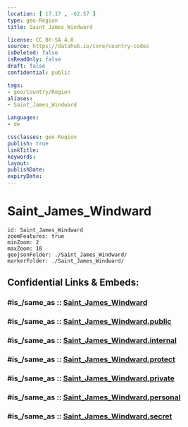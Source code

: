 ```yaml
---
location: [ 17.17 , -62.57 ] 
type: geo-Region
title: Saint_James_Windward

license: CC BY-SA 4.0
source: https://datahub.io/core/country-codes
isDeleted: false
isReadOnly: false
draft: false
confidential: public

tags:
- geo/Country/Region
aliases:
- Saint_James_Windward

Languages:
- de

cssclasses: geo-Region
publish: true
linkTitle: 
keywords: 
layout: 
publishDate: 
expiryDate: 
---
```


# Saint_James_Windward

```leaflet
id: Saint_James_Windward
zoomFeatures: true 
minZoom: 2 
maxZoom: 18
geojsonFolder: ./Saint_James_Windward/
markerFolder: ./Saint_James_Windward/
```


## Confidential Links & Embeds: 

### #is_/same_as :: [Saint_James_Windward](/_Standards/Earth/Continent/America~Caribbean/Saint_Kitts_and_Nevis~Islands/parishes~Saint_Kitts_and_Nevis/Saint_James_Windward.md) 

### #is_/same_as :: [Saint_James_Windward.public](/_public/Earth/Continent/America~Caribbean/Saint_Kitts_and_Nevis~Islands/parishes~Saint_Kitts_and_Nevis/Saint_James_Windward.public.md) 

### #is_/same_as :: [Saint_James_Windward.internal](/_internal/Earth/Continent/America~Caribbean/Saint_Kitts_and_Nevis~Islands/parishes~Saint_Kitts_and_Nevis/Saint_James_Windward.internal.md) 

### #is_/same_as :: [Saint_James_Windward.protect](/_protect/Earth/Continent/America~Caribbean/Saint_Kitts_and_Nevis~Islands/parishes~Saint_Kitts_and_Nevis/Saint_James_Windward.protect.md) 

### #is_/same_as :: [Saint_James_Windward.private](/_private/Earth/Continent/America~Caribbean/Saint_Kitts_and_Nevis~Islands/parishes~Saint_Kitts_and_Nevis/Saint_James_Windward.private.md) 

### #is_/same_as :: [Saint_James_Windward.personal](/_personal/Earth/Continent/America~Caribbean/Saint_Kitts_and_Nevis~Islands/parishes~Saint_Kitts_and_Nevis/Saint_James_Windward.personal.md) 

### #is_/same_as :: [Saint_James_Windward.secret](/_secret/Earth/Continent/America~Caribbean/Saint_Kitts_and_Nevis~Islands/parishes~Saint_Kitts_and_Nevis/Saint_James_Windward.secret.md)


